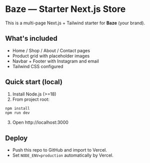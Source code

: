 # Baze — Starter Next.js Store

This is a multi-page Next.js + Tailwind starter for **Baze** (your brand).

## What's included
- Home / Shop / About / Contact pages
- Product grid with placeholder images
- Navbar + Footer with Instagram and email
- Tailwind CSS configured

## Quick start (local)
1. Install Node.js (>=18)
2. From project root:
```bash
npm install
npm run dev
```
3. Open http://localhost:3000

## Deploy
- Push this repo to GitHub and import to Vercel.
- Set `NODE_ENV=production` automatically by Vercel.
